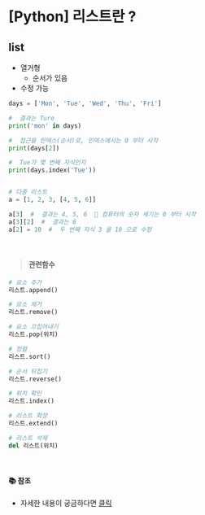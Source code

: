 # [Python] 리스트란 ?

## **list**

- 열거형
  - 순서가 있음
- 수정 가능

```python
days = ['Mon', 'Tue', 'Wed', 'Thu', 'Fri']

#  결과는 Ture
print('mon' in days)

#  접근을 인덱스(순서)로, 인덱스에서는 0 부터 시작
print(days[2])

#  Tue가 몇 번째 자식인지
print(days.index('Tue'))


# 다중 리스트
a = [1, 2, 3, [4, 5, 6]]

a[3]  #  결과는 4, 5, 6  🚨 컴퓨터의 숫자 세기는 0 부터 시작
a[3][2]  #  결과는 6
a[2] = 10  #  두 번째 자식 3 을 10 으로 수정
```

<br />

> #### **관련함수**

```python
# 요소 추가
리스트.append()

# 요소 제거
리스트.remove()

# 요소 끄집어내기
리스트.pop(위치)

# 정렬
리스트.sort()

# 순서 뒤집기
리스트.reverse()

# 위치 확인
리스트.index()

# 리스트 확장
리스트.extend()

# 리스트 삭제
del 리스트(위치)
```

<br />

#### 📚 참조

- 자세한 내용이 궁금하다면 [클릭](https://docs.python.org/ko/3/tutorial/datastructures.html)
